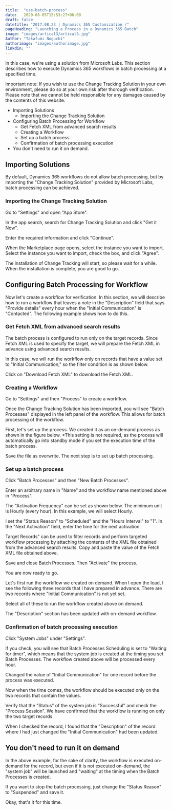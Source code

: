 ```yaml
---
title:  "use-batch-process"
date:   2020-08-05T15:53:27+06:00
draft: false
datetitle: "2017.08.23 | Dynamics 365 Customization /"
pageHeading: "Launching a Process in a Dynamics 365 Batch"
image: "images/artical3/artical3.jpg"
Author: "Takafumi Noguchi"
authorimage: "images/authorimage.jpg"
linkdin: ""
---
```

<!-- Intro  -->
In this case, we're using a solution from Microsoft Labs.
This section describes how to execute Dynamics 365 workflows in batch processing at a specified time.

Important note: If you wish to use the Change Tracking Solution in your own environment, please do so at your own risk after thorough verification. Please note that we cannot be held responsible for any damages caused by the contents of this website.


<!-- Table Of Content -->
* Importing Solutions
  * Importing the Change Tracking Solution
* Configuring Batch Processing for Workflow
  * Get Fetch XML from advanced search results
  * Creating a Workflow
  * Set up a batch process
  * Confirmation of batch processing execution
* You don't need to run it on demand.

## Importing Solutions
By default, Dynamics 365 workflows do not allow batch processing, but by importing the "Change Tracking Solution" provided by Microsoft Labs, batch processing can be achieved.

### Importing the Change Tracking Solution
Go to "Settings" and open "App Store".
<!-- Image= appstr01.png -->

In the app search, search for Change Tracking Solution and click "Get it Now".
<!-- Image= appstr02.png -->

Enter the required information and click "Continue".
<!-- Image= appstr03.png -->

When the Marketplace page opens, select the instance you want to import.
Select the instance you want to import, check the box, and click "Agree".
<!-- Image= appstr04.png -->

The installation of Change Tracking will start, so please wait for a while. When the installation is complete, you are good to go.
<!-- Image= appstr05.png -->

## Configuring Batch Processing for Workflow
Now let's create a workflow for verification. In this section, we will describe how to run a workflow that leaves a note in the "Description" field that says "Provide details" every hour when the "Initial Communication" is "Contacted". The following example shows how to do this.

### Get Fetch XML from advanced search results
The batch process is configured to run only on the target records. Since Fetch XML is used to specify the target, we will prepare the Fetch XML in advance using advanced search results.

In this case, we will run the workflow only on records that have a value set to "Initial Communication," so the filter condition is as shown below.

Click on "Download Fetch XML" to download the Fetch XML.
<!-- Image= appstr06.png -->

### Creating a Workflow
Go to "Settings" and then "Process" to create a workflow.
<!-- Image= appstr07.png -->

Once the Change Tracking Solution has been imported, you will see "Batch Processes" displayed in the left panel of the workflow. This allows for batch processing of the workflow.
<!-- Image= appstr08.png -->

First, let's set up the process. We created it as an on-demand process as shown in the figure below.
*This setting is not required, as the process will automatically go into standby mode if you set the execution time of the batch process.
<!-- Image= appstr09.png -->

Save the file as overwrite. The next step is to set up batch processing.

### Set up a batch process
Click "Batch Processes" and then "New Batch Processes".
<!-- Image= appstr10.png -->

Enter an arbitrary name in "Name" and the workflow name mentioned above in "Process".

The "Activation Frequency" can be set as shown below. The minimum unit is Hourly (every hour). In this example, we will select Hourly.
<!-- Image= appstr11.png -->

I set the "Status Reason" to "Scheduled" and the "Hours Interval" to "1".
In the "Next Activation" field, enter the time for the next activation.
<!-- Image= appstr12.png -->

Target Records" can be used to filter records and perform targeted workflow processing by attaching the contents of the XML file obtained from the advanced search results. Copy and paste the value of the Fetch XML file obtained above.
<!-- Image= appstr13.png -->

Save and close Batch Processes. Then "Activate" the process.
<!-- Image= appstr14.png -->

You are now ready to go.

Let's first run the workflow we created on demand. When I open the lead, I see the following three records that I have prepared in advance. There are two records where "Initial Communication" is not yet set.
<!-- Image= appstr15.png -->

Select all of these to run the workflow created above on demand.
<!-- Image= appstr16.png -->

The "Description" section has been updated with on-demand workflow.
<!-- Image= appstr17.png -->

### Confirmation of batch processing execution
Click "System Jobs" under "Settings".
<!-- Image= appstr18.png -->

If you check, you will see that Batch Processes Scheduling is set to "Waiting for timer", which means that the system job is created at the timing you set Batch Processes. The workflow created above will be processed every hour.
<!-- Image= appstr19.png -->

Changed the value of "Initial Communication" for one record before the process was executed.
<!-- Image= appstr20.png -->

Now when the time comes, the workflow should be executed only on the two records that contain the values.

Verify that the "Status" of the system job is "Successful" and check the "Process Session". We have confirmed that the workflow is running on only the two target records.
<!-- Image= appstr21.png -->

When I checked the record, I found that the "Description" of the record where I had just changed the "Initial Communication" had been updated.
<!-- Image= appstr22.png -->

## You don't need to run it on demand
In the above example, for the sake of clarity, the workflow is executed on-demand for the record, but even if it is not executed on-demand, the "system job" will be launched and "waiting" at the timing when the Batch Processes is created.

If you want to stop the batch processing, just change the "Status Reason" to "Suspended" and save it.
<!-- Image= appstr23.png -->

Okay, that's it for this time.
